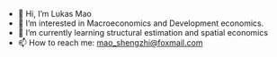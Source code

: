 - 👋 Hi, I’m Lukas Mao
- 👀 I’m interested in Macroeconomics and Development economics.
- 🌱 I’m currently learning structural estimation and spatial economics
- 📫 How to reach me: mao_shengzhi@foxmail.com

<!---
LukasMao/LukasMao is a ✨ special ✨ repository because its `README.md` (this file) appears on your GitHub profile.
You can click the Preview link to take a look at your changes.
--->

